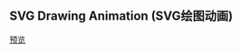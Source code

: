 ## SVG Drawing Animation (SVG绘图动画)

[预览](https://f2ex.github.io/Frontend-Library/packages/SVGDrawingAnimation/)